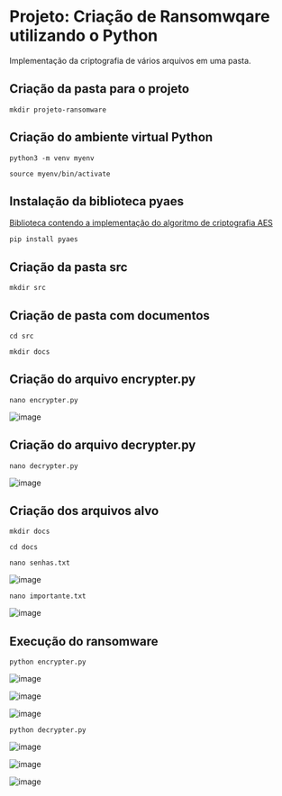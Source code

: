 # Projeto: Criação de Ransomwqare utilizando o Python
Implementação da criptografia de vários arquivos em uma pasta.

## Criação da pasta para o projeto

```
mkdir projeto-ransomware
```

## Criação do ambiente virtual Python

```
python3 -m venv myenv
```

```
source myenv/bin/activate
```

## Instalação da biblioteca pyaes
[Biblioteca contendo a implementação do algoritmo de criptografia AES](https://pypi.org/project/pyaes/)

```
pip install pyaes
```

## Criação da pasta src

```
mkdir src
```

## Criação de pasta com documentos

```
cd src
```

```
mkdir docs
```

## Criação do arquivo encrypter.py

```
nano encrypter.py
```

![image](https://github.com/user-attachments/assets/897f0c94-80ec-4c5a-9734-f044fcf4a3f1)

## Criação do arquivo decrypter.py

```
nano decrypter.py
```

![image](https://github.com/user-attachments/assets/e779bba1-70e2-48a0-80b6-3b4d4fb48225)

## Criação dos arquivos alvo

```
mkdir docs
```

```
cd docs
```

```
nano senhas.txt
```

![image](https://github.com/user-attachments/assets/850c2c98-b8d7-4ef2-80d3-7f9ef476df0d)

```
nano importante.txt
```

![image](https://github.com/user-attachments/assets/93855255-9e85-4363-b123-05beb5daf923)

## Execução do ransomware

```
python encrypter.py
```

![image](https://github.com/user-attachments/assets/9fdf4ade-556a-41b0-a5c0-06e0821525bc)

![image](https://github.com/user-attachments/assets/2765151c-fd9d-41f7-a409-f1bf4a331ec8)

![image](https://github.com/user-attachments/assets/6f1172dd-b243-4275-9ae2-de245b9d681b)

```
python decrypter.py
```

![image](https://github.com/user-attachments/assets/69d633e8-eceb-4abe-8b79-d56c660db7f3)

![image](https://github.com/user-attachments/assets/c948e0e1-d295-4735-a2e9-0f344bc0755d)

![image](https://github.com/user-attachments/assets/742547d0-2909-40a9-9abe-cbcf578d1e13)



